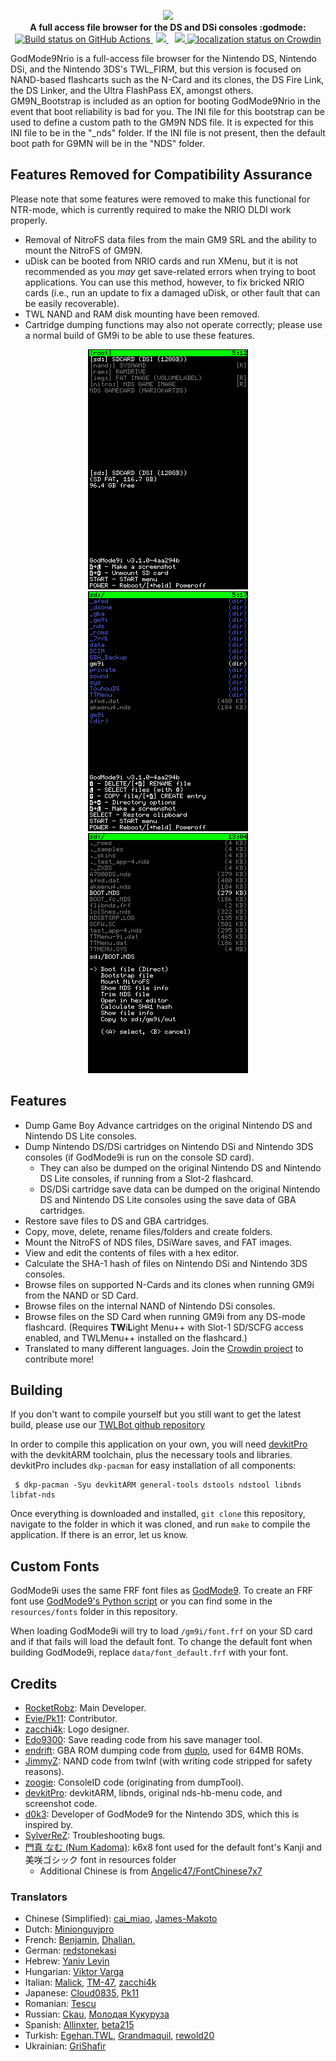 <p align="center">
	<img src="https://github.com/DS-Homebrew/GodMode9i/raw/master/resources/logo2_small.png"><br>
	<b>A full access file browser for the DS and DSi consoles :godmode:</b>
	<br>
	<a href="https://github.com/DS-Homebrew/GodMode9i/actions/workflows/building.yml">
		<img src="https://github.com/DS-Homebrew/GodMode9i/actions/workflows/building.yml/badge.svg" height="20" alt="Build status on GitHub Actions">
	</a>
	<a href="https://discord.gg/yD3spjv" style="padding-left: 5px; padding-right: 5px;">
		<img src="https://img.shields.io/badge/Discord%20Server-%23GodMode9i-green.svg">
	</a>
	<a href="https://gbatemp.net/threads/release-godmode9i-all-access-file-browser-for-the-ds-i-and-3ds.520096/" style="padding-left: 5px;">
		<img src="https://img.shields.io/badge/GBAtemp-thread-blue.svg" height="20">
	</a>
	<a href="https://crowdin.com/project/godmode9i">
		<img src="https://badges.crowdin.net/godmode9i/localized.svg" alt="localization status on Crowdin">
	</a>
</p>

GodMode9Nrio is a full-access file browser for the Nintendo DS, Nintendo DSi, and the Nintendo 3DS's TWL_FIRM, but this version is focused on NAND-based flashcarts such as the N-Card and its clones, the DS Fire Link, the DS Linker, and the Ultra FlashPass EX, amongst others.
GM9N_Bootstrap is included as an option for booting GodMode9Nrio in the event that boot reliability is bad for you. The INI file for this bootstrap can be used to define a custom path to the GM9N NDS file. It is expected for this INI file to be in the "_nds" folder. If the INI file is not present, then the default boot path for G9MN will be in the "NDS" folder.

## Features Removed for Compatibility Assurance
Please note that some features were removed to make this functional for NTR-mode, which is currently required to make the NRIO DLDI work properly.

- Removal of NitroFS data files from the main GM9 SRL and the ability to mount the NitroFS of GM9N.
- uDisk can be booted from NRIO cards and run XMenu, but it is not recommended as you _may_ get save-related errors when trying to boot applications. You can use this method, however, to fix bricked NRIO cards (i.e., run an update to fix a damaged uDisk, or other fault that can be easily recoverable).
- TWL NAND and RAM disk mounting have been removed.
- Cartridge dumping functions may also not operate correctly; please use a normal build of GM9i to be able to use these features.

<div align="center">
	<img src="https://github.com/DS-Homebrew/GodMode9i/raw/master/resources/screenshots/drive-menu.png" alt="Drive menu">
	<img src="https://github.com/DS-Homebrew/GodMode9i/raw/master/resources/screenshots/file-list.png" alt="File list">
	<img src="https://github.com/DS-Homebrew/GodMode9i/raw/master/resources/screenshots/nds-file-menu.png" alt="NDS file menu">
</div>

## Features
- Dump Game Boy Advance cartridges on the original Nintendo DS and Nintendo DS Lite consoles.
- Dump Nintendo DS/DSi cartridges on Nintendo DSi and Nintendo 3DS consoles (if GodMode9i is run on the console SD card).
   - They can also be dumped on the original Nintendo DS and Nintendo DS Lite consoles, if running from a Slot-2 flashcard.
   - DS/DSi cartridge save data can be dumped on the original Nintendo DS and Nintendo DS Lite consoles using the save data of GBA cartridges.
- Restore save files to DS and GBA cartridges.
- Copy, move, delete, rename files/folders and create folders.
- Mount the NitroFS of NDS files, DSiWare saves, and FAT images.
- View and edit the contents of files with a hex editor.
- Calculate the SHA-1 hash of files on Nintendo DSi and Nintendo 3DS consoles.
- Browse files on supported N-Cards and its clones when running GM9i from the NAND or SD Card.
- Browse files on the internal NAND of Nintendo DSi consoles.
- Browse files on the SD Card when running GM9i from any DS-mode flashcard. (Requires **TW**i**L**ight Menu++ with Slot-1 SD/SCFG access enabled, and TWLMenu++ installed on the flashcard.)
- Translated to many different languages. Join the [Crowdin project](https://crowdin.com/project/godmode9i) to contribute more!

## Building
If you don't want to compile yourself but you still want to get the latest build, please use our [TWLBot github repository](https://github.com/TWLBot/Builds/blob/master/extras/GodMode9i.7z)

In order to compile this application on your own, you will need [devkitPro](https://devkitpro.org/) with the devkitARM toolchain, plus the necessary tools and libraries. devkitPro includes `dkp-pacman` for easy installation of all components:

```
 $ dkp-pacman -Syu devkitARM general-tools dstools ndstool libnds libfat-nds
```

Once everything is downloaded and installed, `git clone` this repository, navigate to the folder in which it was cloned, and run `make` to compile the application. If there is an error, let us know.

## Custom Fonts
GodMode9i uses the same FRF font files as [GodMode9](https://github.com/d0k3/GodMode9). To create an FRF font use [GodMode9's Python script](https://github.com/d0k3/GodMode9/blob/master/utils/fontriff.py) or you can find some in the `resources/fonts` folder in this repository.

When loading GodMode9i will try to load `/gm9i/font.frf` on your SD card and if that fails will load the default font. To change the default font when building GodMode9i, replace `data/font_default.frf` with your font.

## Credits
* [RocketRobz](https://github.com/RocketRobz): Main Developer.
* [Evie/Pk11](https://github.com/Epicpkmn11): Contributor.
* [zacchi4k](https://github.com/zacchi4k): Logo designer.
* [Edo9300](https://github.com/edo9300): Save reading code from his save manager tool.
* [endrift](https://github.com/endrift): GBA ROM dumping code from [duplo](https://github.com/endrift/duplo), used for 64MB ROMs.
* [JimmyZ](https://github.com/JimmyZ): NAND code from twlnf (with writing code stripped for safety reasons).
* [zoogie](https://github.com/zoogie): ConsoleID code (originating from dumpTool).
* [devkitPro](https://github.com/devkitPro): devkitARM, libnds, original nds-hb-menu code, and screenshot code.
* [d0k3](https://github.com/d0k3): Developer of GodMode9 for the Nintendo 3DS, which this is inspired by.
* [SylverReZ](https://github.com/m4x10187): Troubleshooting bugs.
* [門真 なむ (Num Kadoma)](https://littlelimit.net): k6x8 font used for the default font's Kanji and 美咲ゴシック font in resources folder
   * Additional Chinese is from [Angelic47/FontChinese7x7](https://github.com/Angelic47/FontChinese7x7)

### Translators
* Chinese (Simplified): [cai_miao](https://crowdin.com/profile/cai_miao), [James-Makoto](https://crowdin.com/profile/vcmod55)
* Dutch: [Minionguyjpro](https://crowdin.com/profile/minionguyjpro)
* French: [Benjamin](https://crowdin.com/profile/sombrabsol), [Dhalian.](https://crowdin.com/profile/dhalian3630)
* German: [redstonekasi](https://crowdin.com/profile/redstonekasi)
* Hebrew: [Yaniv Levin](https://crowdin.com/profile/y4niv)
* Hungarian: [Viktor Varga](http://github.com/vargaviktor)
* Italian: [Malick](https://crowdin.com/profile/malick1160), [TM-47](https://crowdin.com/profile/-tm-), [zacchi4k](https://crowdin.com/profile/zacchi4k)
* Japanese: [Cloud0835](https://crowdin.com/profile/cloud0835), [Pk11](https://github.com/Epicpkmn11)
* Romanian: [Tescu](https://crowdin.com/profile/tescu48)
* Russian: [Ckau](https://crowdin.com/profile/ckau), [Молодая Кукуруза](https://crowdin.com/profile/bessmertnyi_mikhail)
* Spanish: [Allinxter](https://crowdin.com/profile/allinxter), [beta215](https://crowdin.com/profile/beta215)
* Turkish: [Egehan.TWL](https://crowdin.com/profile/egehan.twl), [Grandmaquil](https://crowdin.com/profile/grandmaquil), [rewold20](https://crowdin.com/profile/rewold20)
* Ukrainian: [GriShafir](https://crowdin.com/profile/grishafir)
